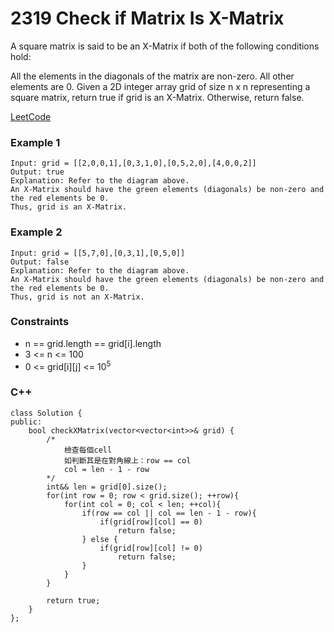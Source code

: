 # 2319 Check if Matrix Is X-Matrix

A square matrix is said to be an X-Matrix if both of the following conditions hold:

All the elements in the diagonals of the matrix are non-zero.
All other elements are 0.
Given a 2D integer array grid of size n x n representing a square matrix, return true if grid is an X-Matrix. Otherwise, return false.

[LeetCode](https://leetcode.cn/problems/check-if-matrix-is-x-matrix/)

### Example 1

```
Input: grid = [[2,0,0,1],[0,3,1,0],[0,5,2,0],[4,0,0,2]]
Output: true
Explanation: Refer to the diagram above. 
An X-Matrix should have the green elements (diagonals) be non-zero and the red elements be 0.
Thus, grid is an X-Matrix.
```

### Example 2

```
Input: grid = [[5,7,0],[0,3,1],[0,5,0]]
Output: false
Explanation: Refer to the diagram above.
An X-Matrix should have the green elements (diagonals) be non-zero and the red elements be 0.
Thus, grid is not an X-Matrix.
```

### Constraints

* n == grid.length == grid[i].length
* 3 <= n <= 100
* 0 <= grid[i][j] <= 10<sup>5</sup>


### C++ 

```
class Solution {
public:
    bool checkXMatrix(vector<vector<int>>& grid) {
        /*
            檢查每個cell
            如判斷其是在對角線上：row == col
            col = len - 1 - row
        */
        int&& len = grid[0].size();
        for(int row = 0; row < grid.size(); ++row){
            for(int col = 0; col < len; ++col){
                if(row == col || col == len - 1 - row){
                    if(grid[row][col] == 0)
                        return false;
                } else {
                    if(grid[row][col] != 0)
                        return false;
                }
            }
        }
        
        return true;
    }
};
```